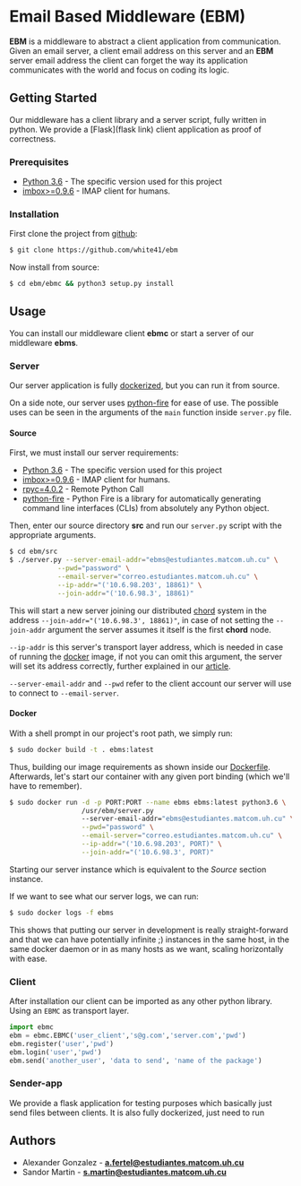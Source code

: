 # Email Based Middleware (EBM)

**EBM** is a middleware to abstract a client application from communication. Given an email server, a client email address on this server and an **EBM** server email address the client can forget the way its application communicates with the world and focus on coding its logic.

## Getting Started

Our middleware has a client library and a server script, fully written in python. We provide a [Flask](flask link) client application as proof of correctness.

### Prerequisites

* [Python 3.6](https://www.python.org) - The specific version used for this project
* [imbox>=0.9.6](https://github.com/martinrusev/imbox) - IMAP client for humans.

### Installation

First clone the project from [github](https://github.com/white41/ebm):

```bash
$ git clone https://github.com/white41/ebm
```

Now install from source:

```bash
$ cd ebm/ebmc && python3 setup.py install
```

## Usage

You can install our middleware client **ebmc** or start a server of our middleware **ebms**.

### Server

Our server application is fully [dockerized](https://www.docker.com), but you can run it from source.

On a side note, our server uses [python-fire](https://github.com/google/python-fire) for ease of use. The possible uses can be seen in the arguments of the `main` function inside `server.py` file.

#### Source

First, we must install our server requirements:

  * [Python 3.6](https://www.python.org) - The specific version used for this project
  * [imbox>=0.9.6](https://github.com/martinrusev/imbox) - IMAP client for humans.
  * [rpyc=4.0.2](https://rpyc.readthedocs.io/en/latest) - Remote Python Call
  * [python-fire](https://github.com/google/python-fire) - Python Fire is a library for automatically generating command line interfaces (CLIs) from absolutely any Python object.

Then, enter our source directory **src** and run our `server.py` script with the appropriate arguments.

```bash
$ cd ebm/src
$ ./server.py --server-email-addr="ebms@estudiantes.matcom.uh.cu" \
            --pwd="password" \
            --email-server="correo.estudiantes.matcom.uh.cu" \
			--ip-addr="('10.6.98.203', 18861)" \
			--join-addr="('10.6.98.3', 18861)"
```

This will start a new server joining our distributed [chord](https://en.wikipedia.org/wiki/Chord_(peer-to-peer)) system in the address `--join-addr="('10.6.98.3', 18861)"`, in case of not setting the `--join-addr` argument the server assumes it itself is the first **chord** node.

`--ip-addr` is this server's transport layer address, which is needed in case of running the [docker](https://www.docker.com) image, if not you can omit this argument, the server will set its address correctly, further explained in our [article](https://github.com/white41/ebm/blob/master/article/article.pdf).

`--server-email-addr` and `--pwd` refer to the client account our server will use to connect to `--email-server`.

#### Docker

With a shell prompt in our project's root path, we simply run:

```bash
$ sudo docker build -t . ebms:latest
```

Thus, building our image requirements as shown inside our [Dockerfile](https://github.com/white41/ebm/blob/master/Dockerfile). Afterwards, let's start our container with any given port binding (which we'll have to remember).

```bash
$ sudo docker run -d -p PORT:PORT --name ebms ebms:latest python3.6 \
                  /usr/ebm/server.py
                  --server-email-addr="ebms@estudiantes.matcom.uh.cu" \
                  --pwd="password" \
                  --email-server="correo.estudiantes.matcom.uh.cu" \
                  --ip-addr="('10.6.98.203', PORT)" \
                  --join-addr="('10.6.98.3', PORT)"
```

Starting our server instance which is equivalent to the *Source* section instance.

If we want to see what our server logs, we can run:

```bash
$ sudo docker logs -f ebms
```

This shows that putting our server in development is really straight-forward and that we can have potentially infinite ;) instances in the same host, in the same docker daemon or in as many hosts as we want, scaling horizontally with ease.

### Client

After installation our client can be imported as any other python library. Using an `EBMC` as transport layer.

```python
import ebmc
ebm = ebmc.EBMC('user_client','s@g.com','server.com','pwd')
ebm.register('user','pwd')
ebm.login('user','pwd')
ebm.send('another_user', 'data to send', 'name of the package')
```

### Sender-app

We provide a flask application for testing purposes which basically just send files between clients. It is also fully dockerized, just need to run


## Authors

* Alexander Gonzalez - **a.fertel@estudiantes.matcom.uh.cu**
* Sandor Martin - **s.martin@estudiantes.matcom.uh.cu**
